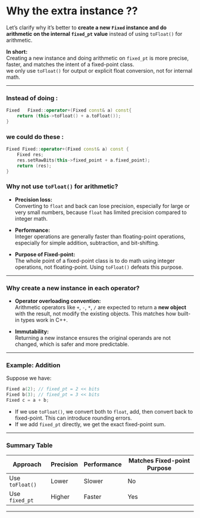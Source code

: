 # Why the extra instance ??

Let’s clarify why it’s better to **create a new `Fixed` instance and do arithmetic on the internal `fixed_pt` value** instead of using `toFloat()` for arithmetic.


**In short:**  
Creating a new instance and doing arithmetic on `fixed_pt` is more precise, faster, and matches the intent of a fixed-point class.  
we only use `toFloat()` for output or explicit float conversion, not for internal math.

---

### Instead of doing : 
```c++
Fixed   Fixed::operator+(Fixed const& a) const{
    return (this->toFloat() + a.toFloat());
}
```

### we could do these : 
```c++
Fixed Fixed::operator+(Fixed const& a) const {
	Fixed res;
	res.setRawBits(this->fixed_point + a.fixed_point);
	return (res);
}
```

### Why not use `toFloat()` for arithmetic?

- **Precision loss:**  
  Converting to `float` and back can lose precision, especially for large or very small numbers, because `float` has limited precision compared to integer math.

- **Performance:**  
  Integer operations are generally faster than floating-point operations, especially for simple addition, subtraction, and bit-shifting.

- **Purpose of Fixed-point:**  
  The whole point of a fixed-point class is to do math using integer operations, not floating-point. Using `toFloat()` defeats this purpose.

---

### Why create a new instance in each operator?

- **Operator overloading convention:**  
  Arithmetic operators like `+`, `-`, `*`, `/` are expected to return a **new object** with the result, not modify the existing objects. This matches how built-in types work in C++.

- **Immutability:**  
  Returning a new instance ensures the original operands are not changed, which is safer and more predictable.

---

### Example: Addition

Suppose we have:
````cpp
Fixed a(2); // fixed_pt = 2 << bits
Fixed b(3); // fixed_pt = 3 << bits
Fixed c = a + b;
````

- If we use `toFloat()`, we convert both to `float`, add, then convert back to fixed-point. This can introduce rounding errors.
- If we add `fixed_pt` directly, we get the exact fixed-point sum.

---

### Summary Table

| Approach         | Precision | Performance | Matches Fixed-point Purpose |
|------------------|-----------|-------------|----------------------------|
| Use `toFloat()`  | Lower     | Slower      | No                         |
| Use `fixed_pt`   | Higher    | Faster      | Yes                        |

---

